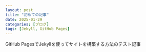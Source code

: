 ```yaml
---
layout: post
title: "初めての記事"
date: 2025-01-29
categories: [ブログ]
tags: [Jekyll, GitHub Pages]
---
```


GitHub PagesでJekyllを使ってサイトを構築する方法のテスト記事
